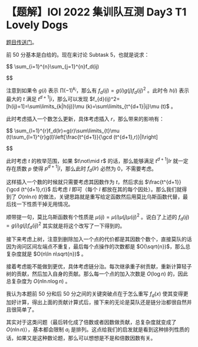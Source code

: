 # 【题解】IOI 2022 集训队互测 Day3 T1 Lovely Dogs


<a href="https://ioihw21.duck-ac.cn/problem/109" target="_blank" rel="noopener nofollow">题目传送门</a>。

前 $50$ 分基本是白给的。现在来讨论 Subtask 5，也就是说求：


$$
\sum_{i=1}^{n}\sum_{j=1}^{n}f_d(ij)

$$

注意到如果令 $g(i)$ 表示 $\prod (-1)^{k_i}$，那么有 $f_d(ij)=g(i)g(j)f_d(ij)^2$ 。此时令 $h(i)$ 表示最大的 $t$ 满足 $t^{d+1}|i$，那么可以发现 $f_{d}(ij)^2=[h(ij)=1]=\sum\limits_{k|h(ij)}\mu (k)=\sum\limits_{t^{d+1}|ij}\mu (t)$ 。

此时考虑插入一个数怎么更新，具体考虑插入 $r$，那么带来的影响有：


$$
\sum_{l=1}^{r}f_d(lr)=g(r)\sum\limits_{t}\mu (t)\sum_{l=1}^{r}g(l)\left[\frac{t^{d+1}}{\gcd (t^{d+1},r)}|l\right]

$$

此时考虑 $t$ 的枚举范围，如果 $t\not\mid r$ 的话，那么能够满足 $t^{d+1}|lr$ 就一定存在质数 $p$ 使得 $p^{d+1}|l$，那么此时 $f_d(lr)$ 必然为 $0$，不需要考虑。

这样插入一个数的时候就只需要考虑其因数作为 $t$，然后求出 $\frac{t^{d+1}}{\gcd (t^{d+1},r)}$ 后考虑 $l$ 即可（每个 $l$ 都放在其的每个因处）。那么我们就得到了 $O(n\ln n)$ 的做法，关键思路就是重写给定函数然后用莫比乌斯函数代替，最后找一下性质干掉无用情况。

顺带提一句，莫比乌斯函数有个性质是 $\mu(ij)=\mu(i)\mu(j)\mu(ij)^2$ 。说白了上述的 $f_d(ij)=g(i)g(j)f_d(ij)^2$ 其实就是将这个改写了一下得到的。

接下来考虑上树，注意到删除加入一个点的代价都是其因数个数个，直接莫队的话因为询问区间左端点不重复，最后每个点操作的次数都是 $O(\sqrt{n})$，那么总复杂度就是 $O(n\ln n\sqrt{n})$ 。

接着考虑能不能做到更优，具体考虑链分治。每次继承重子树贡献，重新计算轻子树的贡献，然后加入自身的贡献。那么每一个点的加入次数是 $O(\log n)$ 的，因此总复杂度为 $O(n\ln n\log n)$ 。

我认为本题前 50 分和后 50 分之间的关键突破点在于怎么重写 $f_d(x)$ 使其变得更加好计算，得出上面的贡献计算式后，接下来的无论是莫队还是链分治都很自然并且很简单了。

其实对于这类问题（最后转化成了倍数或者因数做贡献，总复杂度就变成了 $O(n\ln n)$），基本都会限制 $a_i$ 是排列。这点给我们的启发就是看到这种排列性质的话，如果又是这种数论题，那么可以想想是不是和倍数因数有关。

